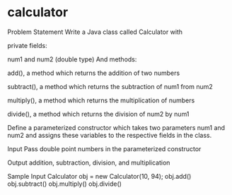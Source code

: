 # calculator

Problem Statement
Write a Java class called Calculator with

private fields:

num1 and num2 (double type)
And methods:

add(), a method which returns the addition of two numbers

subtract(), a method which returns the subtraction of num1 from num2

multiply(), a method which returns the multiplication of numbers

divide(), a method which returns the division of num2 by num1

Define a parameterized constructor which takes two parameters num1 and num2 and assigns these variables to the respective fields in the class.

Input
Pass double point numbers in the parameterized constructor

Output
addition, subtraction, division, and multiplication

Sample Input
Calculator obj = new Calculator(10, 94);
obj.add()
obj.subtract()
obj.multiply()
obj.divide()
